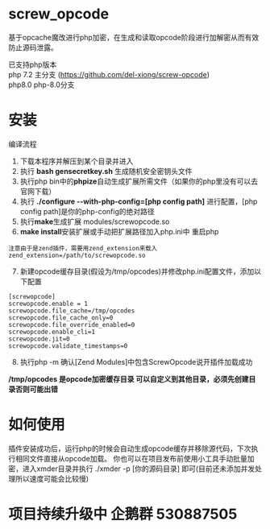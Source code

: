 # screw_opcode
基于opcache魔改进行php加密，在生成和读取opcode阶段进行加解密从而有效防止源码泄露。

已支持php版本  
php 7.2 主分支 (https://github.com/del-xiong/screw-opcode)  
php8.0 php-8.0分支

# 安装

编译流程
1. 下载本程序并解压到某个目录并进入
2. 执行 **bash gensecretkey.sh** 生成随机安全密钥头文件
3. 执行php bin中的**phpize**自动生成扩展所需文件（如果你的php里没有可以去官网下载）
4. 执行 **./configure --with-php-config=[php config path]** 进行配置，[php config path]是你的php-config的绝对路径
5. 执行**make**生成扩展 modules/screwopcode.so
6. **make install**安装扩展或手动把扩展路径加入php.ini中 重启php
```
注意由于是zend插件，需要用zend_extension来载入
zend_extension=/path/to/screwopcode.so
```
7. 新建opcode缓存目录(假设为/tmp/opcodes)并修改php.ini配置文件，添加以下配置
```
[screwopcode]
screwopcode.enable = 1
screwopcode.file_cache=/tmp/opcodes
screwopcode.file_cache_only=0
screwopcode.file_override_enabled=0
screwopcode.enable_cli=1
screwopcode.jit=0
screwopcode.validate_timestamps=0
```
8. 执行php -m 确认[Zend Modules]中包含ScrewOpcode说开插件加载成功

**/tmp/opcodes 是opcode加密缓存目录 可以自定义到其他目录，必须先创建目录否则可能出错**

# 如何使用
插件安装成功后，运行php的时候会自动生成opcode缓存并移除源代码，下次执行相同文件直接从opcode加载。
你也可以在项目发布前使用小工具手动批量加密，进入xmder目录并执行 ./xmder -p [你的源码目录] 即可(目前还未添加并发处理所以速度可能会比较慢)

# 项目持续升级中 企鹅群 530887505
